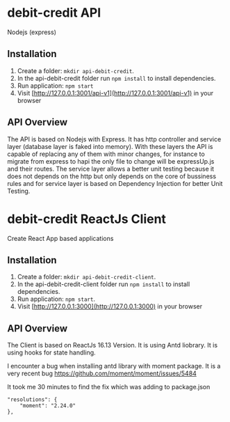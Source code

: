 # debit-credit API

Nodejs (express)

## Installation

1. Create a folder: `mkdir api-debit-credit`.
2. In the api-debit-credit folder run `npm install` to install dependencies.
3. Run application: `npm start`
4. Visit [http://127.0.0.1:3001/api-v1](http://127.0.0.1:3001/api-v1) in your browser

## API Overview

The API is based on Nodejs with Express. It has http controller and service layer (database layer is faked into memory). With these layers the API is capable of replacing any of them with minor changes, for instance to migrate from express to hapi the only file to change will be expressUp.js and their routes.
The service layer allows a better unit testing because it does not depends on the http but only depends on the core of bussiness rules and for service layer is based on Dependency Injection for better Unit Testing.



# debit-credit ReactJs Client

Create React App based applications

## Installation

1. Create a folder: `mkdir api-debit-credit-client`.
2. In the api-debit-credit-client folder run `npm install` to install dependencies.
3. Run application: `npm start`.
4. Visit [http://127.0.0.1:3000](http://127.0.0.1:3000) in your browser

## API Overview

The Client is based on ReactJs 16.13 Version. It is using Antd liobrary. It is using hooks for state handling.


I encounter a bug when installing antd library with moment package. It is a very recent bug
https://github.com/moment/moment/issues/5484

It took me 30 minutes to find the fix which was adding to package.json
```
"resolutions": {
    "moment": "2.24.0"
},
```

